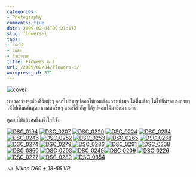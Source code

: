 ```yaml
---
categories:
- Photography
comments: true
date: 2009-02-04T09:21:17Z
slug: flowers-i
tags:
- ดอกไม้
- มอชอ
- อัลบั้มภาพ
title: Flowers & I
url: /2009/02/04/flowers-i/
wordpress_id: 571
---
```


[![cover](http://www.armno.in.th/wp-content/uploads/2009/02/cover-thumb.jpg)](http://www.armno.in.th/wp-content/uploads/2009/02/cover.jpg)



หาเวลาว่างจะช่วงชีวิตยุ่งๆ ออกไปถ่ายรูปดอกไม้ยามเช้าแถวหน้ามอ ได้ตื่นเช้าๆ ได้ไปยืนรอแสงสวยๆ ได้ไปเดินเล่นสูดอากาศสดชื่นๆ และที่สำคัญ ได้รูปดอกไม้มาอีกมากมาย



ดูดอกไม้แล้วสดชื่นหัวใจดีจัง



[![DSC_0194](http://www.armno.in.th/wp-content/uploads/2009/02/dsc-0194-thumb1.jpg)](http://www.armno.in.th/wp-content/uploads/2009/02/dsc-01941.jpg) [![DSC_0207](http://www.armno.in.th/wp-content/uploads/2009/02/dsc-0207-thumb.jpg)](http://www.armno.in.th/wp-content/uploads/2009/02/dsc-0207.jpg) [![DSC_0220](http://www.armno.in.th/wp-content/uploads/2009/02/dsc-0220-thumb.jpg)](http://www.armno.in.th/wp-content/uploads/2009/02/dsc-0220.jpg) [![DSC_0224](http://www.armno.in.th/wp-content/uploads/2009/02/dsc-0224-thumb.jpg)](http://www.armno.in.th/wp-content/uploads/2009/02/dsc-0224.jpg) [![DSC_0234](http://www.armno.in.th/wp-content/uploads/2009/02/dsc-0234-thumb1.jpg)](http://www.armno.in.th/wp-content/uploads/2009/02/dsc-02341.jpg) [![DSC_0246](http://www.armno.in.th/wp-content/uploads/2009/02/dsc-0246-thumb.jpg)](http://www.armno.in.th/wp-content/uploads/2009/02/dsc-0246.jpg) [![DSC_0252](http://www.armno.in.th/wp-content/uploads/2009/02/dsc-0252-thumb.jpg)](http://www.armno.in.th/wp-content/uploads/2009/02/dsc-0252.jpg) [![DSC_0253](http://www.armno.in.th/wp-content/uploads/2009/02/dsc-0253-thumb1.jpg)](http://www.armno.in.th/wp-content/uploads/2009/02/dsc-02531.jpg) [![DSC_0265](http://www.armno.in.th/wp-content/uploads/2009/02/dsc-0265-thumb.jpg)](http://www.armno.in.th/wp-content/uploads/2009/02/dsc-0265.jpg) [![DSC_0268](http://www.armno.in.th/wp-content/uploads/2009/02/dsc-0268-thumb1.jpg)](http://www.armno.in.th/wp-content/uploads/2009/02/dsc-02681.jpg) [![DSC_0274](http://www.armno.in.th/wp-content/uploads/2009/02/dsc-0274-thumb.jpg)](http://www.armno.in.th/wp-content/uploads/2009/02/dsc-0274.jpg) [![DSC_0279](http://www.armno.in.th/wp-content/uploads/2009/02/dsc-0279-thumb1.jpg)](http://www.armno.in.th/wp-content/uploads/2009/02/dsc-02791.jpg) [![DSC_0286](http://www.armno.in.th/wp-content/uploads/2009/02/dsc-0286-thumb.jpg)](http://www.armno.in.th/wp-content/uploads/2009/02/dsc-0286.jpg) [![DSC_0291](http://www.armno.in.th/wp-content/uploads/2009/02/dsc-0291-thumb.jpg)](http://www.armno.in.th/wp-content/uploads/2009/02/dsc-0291.jpg) [![DSC_0338](http://www.armno.in.th/wp-content/uploads/2009/02/dsc-0338-thumb1.jpg)](http://www.armno.in.th/wp-content/uploads/2009/02/dsc-03381.jpg) [![DSC_0350](http://www.armno.in.th/wp-content/uploads/2009/02/dsc-0350-thumb.jpg)](http://www.armno.in.th/wp-content/uploads/2009/02/dsc-0350.jpg) [![DSC_0203](http://www.armno.in.th/wp-content/uploads/2009/02/dsc-0203-thumb.jpg)](http://www.armno.in.th/wp-content/uploads/2009/02/dsc-0203.jpg)[![DSC_0249](http://www.armno.in.th/wp-content/uploads/2009/02/dsc-0249-thumb.jpg)](http://www.armno.in.th/wp-content/uploads/2009/02/dsc-0249.jpg)[![DSC_0209](http://www.armno.in.th/wp-content/uploads/2009/02/dsc-0209-thumb.jpg)](http://www.armno.in.th/wp-content/uploads/2009/02/dsc-0209.jpg) [![DSC_0226](http://www.armno.in.th/wp-content/uploads/2009/02/dsc-0226-thumb.jpg)](http://www.armno.in.th/wp-content/uploads/2009/02/dsc-0226.jpg)[![DSC_0227](http://www.armno.in.th/wp-content/uploads/2009/02/dsc-0227-thumb.jpg)](http://www.armno.in.th/wp-content/uploads/2009/02/dsc-0227.jpg) [![DSC_0289](http://www.armno.in.th/wp-content/uploads/2009/02/dsc-0289-thumb.jpg)](http://www.armno.in.th/wp-content/uploads/2009/02/dsc-0289.jpg) [![DSC_0354](http://www.armno.in.th/wp-content/uploads/2009/02/dsc-0354-thumb.jpg)](http://www.armno.in.th/wp-content/uploads/2009/02/dsc-0354.jpg)



_ปล. Nikon D60 + 18-55 VR_
